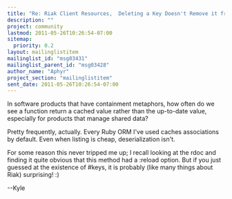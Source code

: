 ```yaml
---
title: "Re: Riak Client Resources,  Deleting a Key Doesn't Remove it from	bucket.keys"
description: ""
project: community
lastmod: 2011-05-26T10:26:54-07:00
sitemap:
  priority: 0.2
layout: mailinglistitem
mailinglist_id: "msg03431"
mailinglist_parent_id: "msg03428"
author_name: "Aphyr"
project_section: "mailinglistitem"
sent_date: 2011-05-26T10:26:54-07:00
---
```


In software products that have containment metaphors, how often do we
see a function return a cached value rather than the up-to-date
value, especially for products that manage shared data?


Pretty frequently, actually. Every Ruby ORM I've used caches
associations by default. Even when listing is cheap, deserialization isn't.

For some reason this never tripped me up; I recall looking at the rdoc
and finding it quite obvious that this method had a :reload option. But 
if you just guessed at the existence of #keys, it is probably (like many 
things about Riak) surprising! :)


--Kyle

